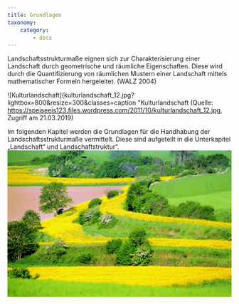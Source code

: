 ```yaml
---
title: Grundlagen
taxonomy:
    category:
        - docs
---
```


Landschaftsstrukturmaße eignen sich zur Charakterisierung einer Landschaft durch geometrische und räumliche Eigenschaften. Diese wird durch die Quantifizierung von räumlichen Mustern einer Landschaft mittels mathematischer Formeln hergeleitet. (WALZ 2004)

![Kulturlandschaft](kulturlandschaft_12.jpg?lightbox=800&resize=300&classes=caption "Kulturlandschaft (Quelle: https://speiseeis123.files.wordpress.com/2011/10/kulturlandschaft_12.jpg, Zugriff am 21.03.2019)

Im folgenden Kapitel werden die Grundlagen für die Handhabung der Landschaftsstrukturmaße vermittelt. Diese sind aufgeteilt in die Unterkapitel „Landschaft“ und Landschaftstruktur“. 
![](kulturlandschaft_12.jpg)